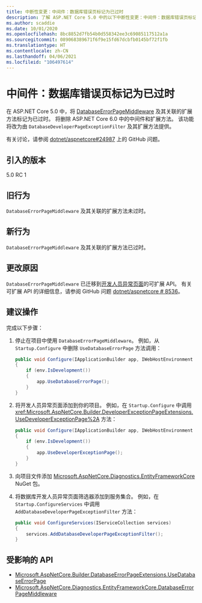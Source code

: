 ```yaml
---
title: 中断性变更：中间件：数据库错误页标记为已过时
description: 了解 ASP.NET Core 5.0 中的以下中断性变更：中间件：数据库错误页标记为已过时
ms.author: scaddie
ms.date: 10/01/2020
ms.openlocfilehash: 8bc8852d7fb54b0d558342ee3c69085117512a1a
ms.sourcegitcommit: 089068389671f6f9e15fd67dcbfb0145bf72f1fb
ms.translationtype: HT
ms.contentlocale: zh-CN
ms.lasthandoff: 04/06/2021
ms.locfileid: "106497614"
---
```

# <a name="middleware-database-error-page-marked-as-obsolete"></a>中间件：数据库错误页标记为已过时

在 ASP.NET Core 5.0 中，将 [DatabaseErrorPageMiddleware](/dotnet/api/microsoft.aspnetcore.diagnostics.entityframeworkcore.databaseerrorpagemiddleware?view=aspnetcore-3.0) 及其关联的扩展方法标记为已过时。 将删除 ASP.NET Core 6.0 中的中间件和扩展方法。 该功能将改为由 `DatabaseDeveloperPageExceptionFilter` 及其扩展方法提供。

有关讨论，请参阅 [dotnet/aspnetcore#24987](https://github.com/dotnet/aspnetcore/issues/24987) 上的 GitHub 问题。

## <a name="version-introduced"></a>引入的版本

5.0 RC 1

## <a name="old-behavior"></a>旧行为

`DatabaseErrorPageMiddleware` 及其关联的扩展方法未过时。

## <a name="new-behavior"></a>新行为

`DatabaseErrorPageMiddleware` 及其关联的扩展方法已过时。

## <a name="reason-for-change"></a>更改原因

`DatabaseErrorPageMiddleware` 已迁移到[开发人员异常页面](/aspnet/core/fundamentals/error-handling#developer-exception-page)的可扩展 API。 有关可扩展 API 的详细信息，请参阅 GitHub 问题 [dotnet/aspnetcore # 8536](https://github.com/dotnet/aspnetcore/issues/8536)。

## <a name="recommended-action"></a>建议操作

完成以下步骤：

1. 停止在项目中使用 `DatabaseErrorPageMiddleware`。 例如，从 `Startup.Configure` 中删除 `UseDatabaseErrorPage` 方法调用：

    ```csharp
    public void Configure(IApplicationBuilder app, IWebHostEnvironment env)
    {
        if (env.IsDevelopment())
        {
            app.UseDatabaseErrorPage();
        }
    }
    ```

1. 将开发人员异常页面添加到你的项目。 例如，在 `Startup.Configure` 中调用 <xref:Microsoft.AspNetCore.Builder.DeveloperExceptionPageExtensions.UseDeveloperExceptionPage%2A> 方法：

    ```csharp
    public void Configure(IApplicationBuilder app, IWebHostEnvironment env)
    {
        if (env.IsDevelopment())
        {
            app.UseDeveloperExceptionPage();
        }
    }
    ```

1. 向项目文件添加 [Microsoft.AspNetCore.Diagnostics.EntityFrameworkCore](https://www.nuget.org/packages/Microsoft.AspNetCore.Diagnostics.EntityFrameworkCore) NuGet 包。

1. 将数据库开发人员异常页面筛选器添加到服务集合。 例如，在 `Startup.ConfigureServices` 中调用 `AddDatabaseDeveloperPageExceptionFilter` 方法：

    ```csharp
    public void ConfigureServices(IServiceCollection services)
    {
        services.AddDatabaseDeveloperPageExceptionFilter();
    }
    ```

## <a name="affected-apis"></a>受影响的 API

- [Microsoft.AspNetCore.Builder.DatabaseErrorPageExtensions.UseDatabaseErrorPage](/dotnet/api/microsoft.aspnetcore.builder.databaseerrorpageextensions.usedatabaseerrorpage?view=aspnetcore-3.0)
- [Microsoft.AspNetCore.Diagnostics.EntityFrameworkCore.DatabaseErrorPageMiddleware](/dotnet/api/microsoft.aspnetcore.diagnostics.entityframeworkcore.databaseerrorpagemiddleware?view=aspnetcore-3.0)

<!--

### Category

ASP.NET Core

### Affected APIs

- `Overload:Microsoft.AspNetCore.Builder.DatabaseErrorPageExtensions.UseDatabaseErrorPage`
- `T:Microsoft.AspNetCore.Diagnostics.EntityFrameworkCore.DatabaseErrorPageMiddleware`

-->

